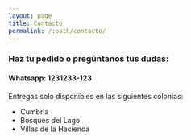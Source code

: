 ```yaml
---
layout: page
title: Contacto
permalink: /:path/contacto/
---
```


### Haz tu pedido o pregúntanos tus dudas:

#### **Whatsapp:** 1231233-123


Entregas solo disponibles en las siguientes colonias:
- Cumbria
- Bosques del Lago
- Villas de la Hacienda